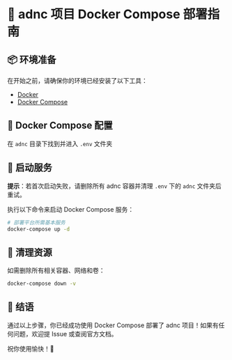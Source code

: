 # 🚀 adnc 项目 Docker Compose 部署指南

## 📦 环境准备

在开始之前，请确保你的环境已经安装了以下工具：

- [Docker](https://docs.docker.com/get-docker/)
- [Docker Compose](https://docs.docker.com/compose/install/)


## 🐳 Docker Compose 配置

在 `adnc` 目录下找到并进入 `.env` 文件夹

## 🚢 启动服务


<p data-start="44" data-end="102"><strong data-start="44" data-end="50">提示</strong>：若首次启动失败，请删除所有 adnc 容器并清理 <code data-start="76" data-end="82">.env</code> 下的 <code data-start="86" data-end="92">adnc</code> 文件夹后重试。</p>

执行以下命令来启动 Docker Compose 服务：
```bash
# 部署平台所需基本服务
docker-compose up -d
```

## 🧹 清理资源

如需删除所有相关容器、网络和卷：

```bash
docker-compose down -v
```

## 🎯 结语

通过以上步骤，你已经成功使用 Docker Compose 部署了 adnc 项目！如果有任何问题，欢迎提 Issue 或查阅官方文档。

祝你使用愉快！🚀